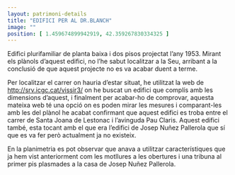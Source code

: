 ```yaml
---
layout: patrimoni-details
title: "EDIFICI PER AL DR.BLANCH"
image: ""
position: [ 1.459674899942919, 42.359267830334325 ]
---
```


Edifici plurifamiliar de planta baixa i dos pisos projectat l’any 1953. Mirant els plànols d’aquest edifici, no l’he sabut localitzar a la Seu, arribant a la conclusió de que aquest projecte no es va acabar duent a terme. 

Per localitzar el carrer on hauria d’estar situat, he utilitzat la web de http://srv.icgc.cat/vissir3/ on he buscat un edifici que complís amb les dimensions d’aquest, i finalment per acabar-ho de comprovar, aquesta mateixa web té una opció on es poden mirar les mesures i comparant-les amb les del plànol he acabat confirmant que aquest edifici es troba entre el carrer de Santa Joana de Lestonac i l’avinguda Pau Claris. Aquest edifici també, esta tocant amb el que era l’edifici de Josep Nuñez Pallerola que sí que es va fer però actualment ja no existeix. 

En la planimetria es pot observar que anava a utilitzar característiques que ja hem vist anteriorment com les motllures a les obertures i una tribuna al primer pis plasmades a la casa de Josep Nuñez Pallerola.

